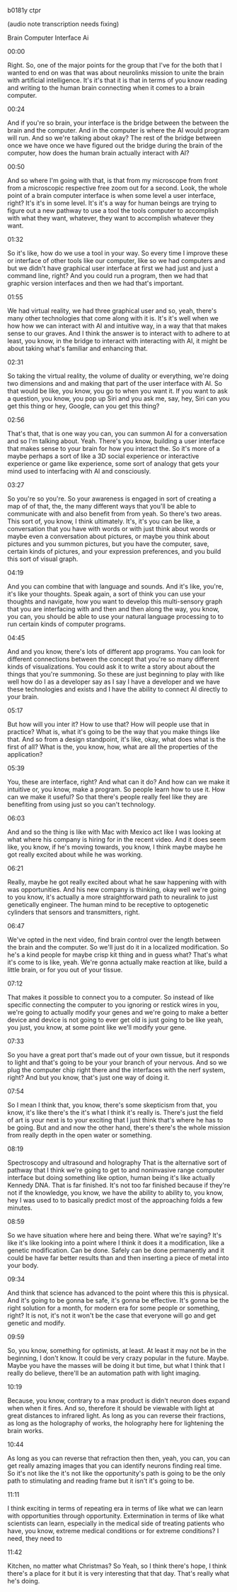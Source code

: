 b0181y ctpr

(audio note transcription needs fixing)

Brain Computer Interface Ai

00:00

Right. So, one of the major points for the group that I've for the both that I wanted to end on was that was about neurolinks mission to unite the brain with artificial intelligence. It's it's that it is that in terms of you know reading and writing to the human brain connecting when it comes to a brain computer.

00:24

And if you're so brain, your interface is the bridge between the between the brain and the computer. And in the computer is where the AI would program will run. And so we're talking about okay? The rest of the bridge between once we have once we have figured out the bridge during the brain of the computer, how does the human brain actually interact with AI?

00:50

And so where I'm going with that, is that from my microscope from front from a microscopic respective free zoom out for a second. Look, the whole point of a brain computer interface is when some level a user interface, right? It's it's in some level. It's it's a way for human beings are trying to figure out a new pathway to use a tool the tools computer to accomplish with what they want, whatever, they want to accomplish whatever they want.

01:32

So it's like, how do we use a tool in your way. So every time I improve these or interface of other tools like our computer, like so we had computers and but we didn't have graphical user interface at first we had just and just a command line, right? And you could run a program, then we had that graphic version interfaces and then we had that's important.

01:55

We had virtual reality, we had three graphical user and so, yeah, there's many other technologies that come along with it is. It's it's well when we how how we can interact with AI and intuitive way, in a way that that makes sense to our graves. And I think the answer is to interact with to adhere to at least, you know, in the bridge to interact with interacting with AI, it might be about taking what's familiar and enhancing that.

02:31

So taking the virtual reality, the volume of duality or everything, we're doing two dimensions and and making that part of the user interface with AI. So that would be like, you know, you go to when you want it. If you want to ask a question, you know, you pop up Siri and you ask me, say, hey, Siri can you get this thing or hey, Google, can you get this thing?

02:56

That's that, that is one way you can, you can summon AI for a conversation and so I'm talking about. Yeah. There's you know, building a user interface that makes sense to your brain for how you interact the. So it's more of a maybe perhaps a sort of like a 3D social experience or interactive experience or game like experience, some sort of analogy that gets your mind used to interfacing with AI and consciously.

03:27

So you're so you're. So your awareness is engaged in sort of creating a map of of that, the, the many different ways that you'll be able to communicate with and also benefit from from yeah. So there's two areas. This sort of, you know, I think ultimately. It's, it's you can be like, a conversation that you have with words or with just think about words or maybe even a conversation about pictures, or maybe you think about pictures and you summon pictures, but you have the computer, save, certain kinds of pictures, and your expression preferences, and you build this sort of visual graph.

04:19

And you can combine that with language and sounds. And it's like, you're, it's like your thoughts. Speak again, a sort of think you can use your thoughts and navigate, how you want to develop this multi-sensory graph that you are interfacing with and then and then along the way, you know, you can, you should be able to use your natural language processing to to run certain kinds of computer programs.

04:45

And and you know, there's lots of different app programs. You can look for different connections between the concept that you're so many different kinds of visualizations. You could ask it to write a story about about the things that you're summoning. So these are just beginning to play with like well how do I as a developer say as I say I have a developer and we have these technologies and exists and I have the ability to connect AI directly to your brain.

05:17

But how will you inter it? How to use that? How will people use that in practice? What is, what it's going to be the way that you make things like that. And so from a design standpoint, it's like, okay, what does what is the first of all? What is the, you know, how, what are all the properties of the application?

05:39

You, these are interface, right? And what can it do? And how can we make it intuitive or, you know, make a program. So people learn how to use it. How can we make it useful? So that there's people really feel like they are benefiting from using just so you can't technology.

06:03

And and so the thing is like with Mac with Mexico act like I was looking at what where his company is hiring for in the recent video. And it does seem like, you know, if he's moving towards, you know, I think maybe maybe he got really excited about while he was working.

06:21

Really, maybe he got really excited about what he saw happening with with was opportunities. And his new company is thinking, okay well we're going to you know, it's actually a more straightforward path to neuralink to just genetically engineer. The human mind to be receptive to optogenetic cylinders that sensors and transmitters, right.

06:47

We've opted in the next video, find brain control over the length between the brain and the computer. So we'll just do it in a localized modification. So he's a kind people for maybe crisp kit thing and in guess what? That's what it's come to is like, yeah. We're gonna actually make reaction at like, build a little brain, or for you out of your tissue.

07:12

That makes it possible to connect you to a computer. So instead of like specific connecting the computer to you ignoring or restick wires in you, we're going to actually modify your genes and we're going to make a better device and device is not going to ever get old is just going to be like yeah, you just, you know, at some point like we'll modify your gene.

07:33

So you have a great port that's made out of your own tissue, but it responds to light and that's going to be your your branch of your nervous. And so we plug the computer chip right there and the interfaces with the nerf system, right? And but you know, that's just one way of doing it.

07:54

So I mean I think that, you know, there's some skepticism from that, you know, it's like there's the it's what I think it's really is. There's just the field of art is your next is to your exciting that I just think that's where he has to be going. But and and now the other hand, there's there's the whole mission from really depth in the open water or something.

08:19

Spectroscopy and ultrasound and holography That is the alternative sort of pathway that I think we're going to get to and noninvasive range computer interface but doing something like option, human being it's like actually Kennedy DNA. That is far finished. It's not too far finished because if they're not if the knowledge, you know, we have the ability to ability to, you know, hey I was used to to basically predict most of the approaching folds a few minutes.

08:59

So we have situation where here and being there. What we're saying? It's like it's like looking into a point where I think it does it a modification, like a genetic modification. Can be done. Safely can be done permanently and it could be have far better results than and then inserting a piece of metal into your body.

09:34

And think that science has advanced to the point where this this is physical. And it's going to be gonna be safe, it's gonna be effective. It's gonna be the right solution for a month, for modern era for some people or something, right? It is not, it's not it won't be the case that everyone will go and get genetic and modify.

09:59

So, you know, something for optimists, at least. At least it may not be in the beginning, I don't know. It could be very crazy popular in the future. Maybe. Maybe you have the masses will be doing it but time, but what I think that I really do believe, there'll be an automation path with light imaging.

10:19

Because, you know, contrary to a max product is didn't neuron does expand when when it fires. And so, therefore it should be viewable with light at great distances to infrared light. As long as you can reverse their fractions, as long as the holography of works, the holography here for lightening the brain works.

10:44

As long as you can reverse that refraction then then, yeah, you can, you can get really amazing images that you can identify neurons finding real time. So it's not like the it's not like the opportunity's path is going to be the only path to stimulating and reading frame but it isn't it's going to be.

11:11

I think exciting in terms of repeating era in terms of like what we can learn with opportunities through opportunity. Extermination in terms of like what scientists can learn, especially in the medical side of treating patients who have, you know, extreme medical conditions or for extreme conditions? I need, they need to

11:42

Kitchen, no matter what Christmas? So Yeah, so I think there's hope, I think there's a place for it but it is very interesting that that day. That's really what he's doing.
